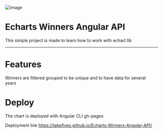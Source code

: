 ![image](https://user-images.githubusercontent.com/94802760/216039406-2cf65dc1-df77-428e-b95d-b000ee5b9614.png)

# Echarts Winners Angular API

This simple project is made to learn how to work with echart lib

------------------------------

# Features

Winners are filtered grouped to be unique and to have data for several years

# Deploy  

The chart is deployed with Angular CLI gh-pages

Deployment link https://takefives.github.io/Echarts-Winners-Angular-API/
